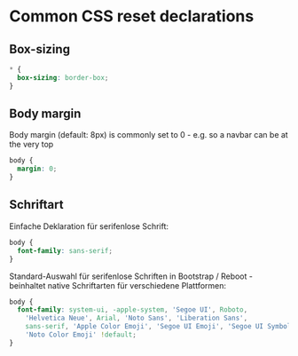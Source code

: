 # Common CSS reset declarations

## Box-sizing

```css
* {
  box-sizing: border-box;
}
```

## Body margin

Body margin (default: 8px) is commonly set to 0 - e.g. so a navbar can be at the very top

```css
body {
  margin: 0;
}
```

## Schriftart

Einfache Deklaration für serifenlose Schrift:

```css
body {
  font-family: sans-serif;
}
```

Standard-Auswahl für serifenlose Schriften in Bootstrap / Reboot - beinhaltet native Schriftarten für verschiedene Plattformen:

```css
body {
  font-family: system-ui, -apple-system, 'Segoe UI', Roboto,
    'Helvetica Neue', Arial, 'Noto Sans', 'Liberation Sans',
    sans-serif, 'Apple Color Emoji', 'Segoe UI Emoji', 'Segoe UI Symbol',
    'Noto Color Emoji' !default;
}
```
